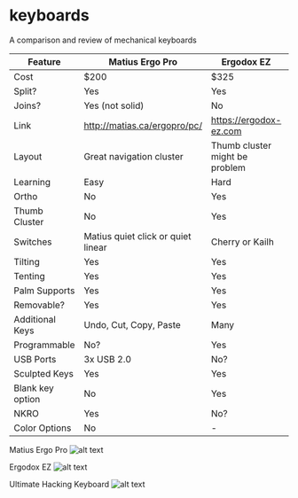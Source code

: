 # keyboards
A comparison and review of mechanical keyboards

| Feature | Matius Ergo Pro | Ergodox EZ | Ultimate Hacking | 
| --- | --- | --- | --- | 
| Cost | $200 | $325 | $415 | 
| Split? | Yes | Yes | Yes | 
| Joins? | Yes (not solid) | No | Yes (magnet) | 
| Link | http://matias.ca/ergopro/pc/ | https://ergodox-ez.com | https://ultimatehackingkeyboard.com/ | 
| Layout | Great navigation cluster | Thumb cluster might be problem | Modular thumb cluster / mouse | 
| Learning | Easy | Hard | Med | 
| Ortho | No | Yes | No | 
| Thumb Cluster | No | Yes | Yes | 
| Switches | Matius quiet click or quiet linear | Cherry or Kailh | Cherry | 
| Tilting | Yes | Yes | Yes | 
| Tenting | Yes | Yes | Yes | 
| Palm Supports | Yes | Yes | Yes | 
| Removable? | Yes | Yes | Yes | 
| Additional Keys | Undo, Cut, Copy, Paste | Many | Mod / Layer | 
| Programmable | No? | Yes | Yes | 
| USB Ports | 3x USB 2.0 | No? | No? | 
| Sculpted Keys | Yes | Yes | Yes | 
| Blank key option | No | Yes | Yes | 
| NKRO | Yes | No? | Yes | 
| Color Options | No | - | Yes | 


Matius Ergo Pro
![alt text](https://www.bhphotovideo.com/images/images1000x1000/matias_fk403q_ergo_pro_keyboard_for_1127659.jpg)

Ergodox EZ
![alt text](https://cdn0.tnwcdn.com/wp-content/blogs.dir/1/files/2016/03/ergodox-ez-3-1200x600.jpg)

Ultimate Hacking Keyboard
![alt text](https://www.crowdsupply.com/img/e94f/addon-modules-2-white-1_png_project-body.jpg)

